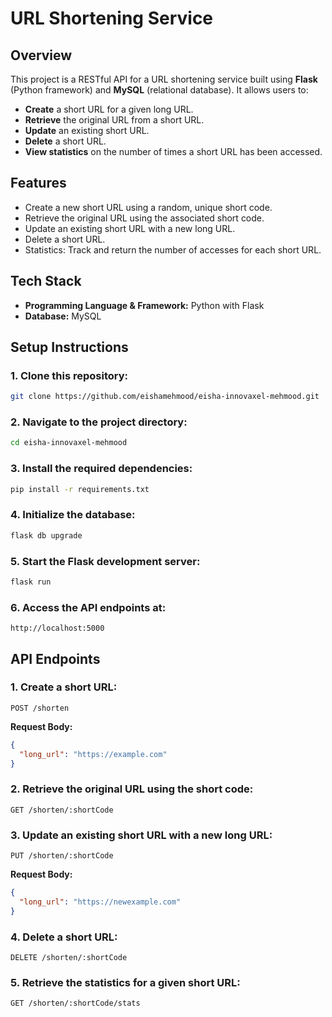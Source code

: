 # URL Shortening Service

## Overview
This project is a RESTful API for a URL shortening service built using **Flask** (Python framework) and **MySQL** (relational database). It allows users to:

- **Create** a short URL for a given long URL.
- **Retrieve** the original URL from a short URL.
- **Update** an existing short URL.
- **Delete** a short URL.
- **View statistics** on the number of times a short URL has been accessed.

## Features
- Create a new short URL using a random, unique short code.
- Retrieve the original URL using the associated short code.
- Update an existing short URL with a new long URL.
- Delete a short URL.
- Statistics: Track and return the number of accesses for each short URL.

## Tech Stack
- **Programming Language & Framework:** Python with Flask
- **Database:** MySQL

## Setup Instructions

### 1. Clone this repository:
```bash
git clone https://github.com/eishamehmood/eisha-innovaxel-mehmood.git
```

### 2. Navigate to the project directory:
```bash
cd eisha-innovaxel-mehmood
```

### 3. Install the required dependencies:
```bash
pip install -r requirements.txt
```

### 4. Initialize the database:
```bash
flask db upgrade
```

### 5. Start the Flask development server:
```bash
flask run
```

### 6. Access the API endpoints at:
```
http://localhost:5000
```

## API Endpoints

### 1. Create a short URL:
```http
POST /shorten
```
**Request Body:**
```json
{
  "long_url": "https://example.com"
}
```

### 2. Retrieve the original URL using the short code:
```http
GET /shorten/:shortCode
```

### 3. Update an existing short URL with a new long URL:
```http
PUT /shorten/:shortCode
```
**Request Body:**
```json
{
  "long_url": "https://newexample.com"
}
```

### 4. Delete a short URL:
```http
DELETE /shorten/:shortCode
```

### 5. Retrieve the statistics for a given short URL:
```http
GET /shorten/:shortCode/stats
```

